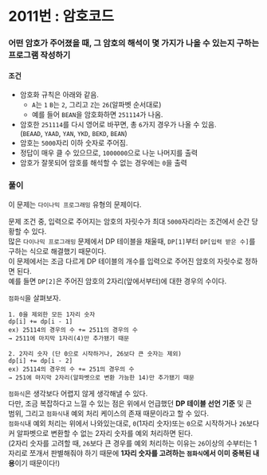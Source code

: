 # 2011번 : 암호코드
### 어떤 암호가 주어졌을 때, 그 암호의 해석이 몇 가지가 나올 수 있는지 구하는 프로그램 작성하기
#### 조건
- 암호화 규칙은 아래와 같음.
  - ```A```는 ```1``` ```B```는 ```2```, 그리고 ```Z```는 ```26```(알파벳 순서대로)
  - 예를 들어 ```BEAN```을 암호화하면 ```251114```가 나옴.
- 암호한 ```251114```를 다시 영어로 바꾸면, 총 ```6```가지 경우가 나올 수 있음.  
  (```BEAAD```, ```YAAD```, ```YAN```, ```YKD```, ```BEKD```, ```BEAN```)
- 암호는 ```5000```자리 이하 숫자로 주어짐.
- 정답이 매우 클 수 있으므로, ```1000000```으로 나눈 나머지를 출력
- 암호가 잘못되어 암호를 해석할 수 없는 경우에는 ```0```을 출력
### 풀이  
이 문제는 ```다이나믹 프로그래밍``` 유형의 문제이다.  

문제 조건 중, 입력으로 주어지는 암호의 자릿수가 최대 ```5000```자리라는 조건에서 순간 당황할 수 있다.  
많은 ```다이나믹 프로그래밍``` 문제에서 DP 테이블을 채울때, ```DP[1]```부터 ```DP[입력 받은 수]```를 구하는 식으로 해결했기 때문이다.  
이 문제에서는 조금 다르게 DP 테이블의 개수를 입력으로 주어진 암호의 자릿수로 정하면 된다.  
예를 들면 ```DP[2]```은 주어진 암호의 2자리(앞에서부터)에 대한 경우의 수이다.

```점화식```을 살펴보자.
```
1. 0을 제외한 모든 1자리 숫자
dp[i] += dp[i - 1]
ex) 25114의 경우의 수 += 2511의 경우의 수 
→ 2511에 마지막 1자리(4)만 추가됐기 때문 

2. 2자리 숫자 (단 0으로 시작하거나, 26보다 큰 숫자는 제외)
dp[i] += dp[i - 2]
ex) 25114의 경우의 수 += 251의 경우의 수 
→ 251에 마지막 2자리(알파벳으로 변환 가능한 14)만 추가됐기 때문 
```
```점화식```은 생각보다 어렵지 않게 생각해낼 수 있다.  
다만, 조금 복잡하다고 느낄 수 있는 점은 위에서 언급했던 **DP 테이블 선언 기준** 및 큰 범위, 그리고 ```점화식```내 예외 처리 케이스의 존재 때문이라고 할 수 있다.  
```점화식```내 예외 처리는 위에서 나와있는대로, ```0```(1자리 숫자)또는 ```0```으로 시작하거나 ```26```보다 커 알파벳으로 변환할 수 없는 2자리 숫자를 예외 처리하면 된다.  
(2자리 숫자를 고려할 때, ```26```보다 큰 경우를 예외 처리하는 이유는 ```26```이상의 수부터는 1자리로 쪼개서 판별해줘야 하기 때문에 **1자리 숫자를 고려하는 ```점화식```에서 이미 중복된 내용**이기 때문이다!)
